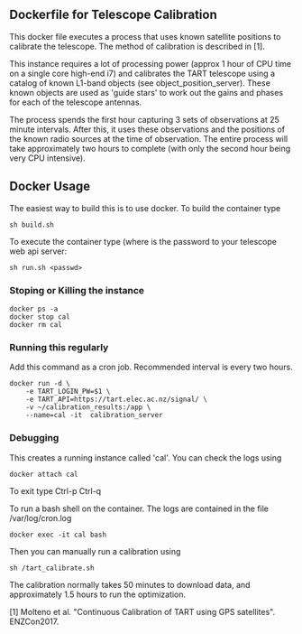 ## Dockerfile for Telescope Calibration

This docker file executes a process that uses known satellite positions to calibrate the telescope. The method of calibration is described in [1].

This instance requires a lot of processing power (approx 1 hour of CPU time on a single core high-end i7) and calibrates the TART telescope using a catalog of known L1-band objects (see object_position_server). These known objects are used as 'guide stars' to work out the gains and phases for each of the telescope antennas.

The process spends the first hour capturing 3 sets of observations at 25 minute intervals. After this, it uses these observations and the positions of the known radio sources at the time of observation. The entire process will take approximately two hours to complete (with only the second hour being very CPU intensive).

## Docker Usage

The easiest way to build this is to use docker. To build the container type

    sh build.sh

To execute the container type (where <passwd> is the password to your telescope web api server:

    sh run.sh <passwd>


### Stoping or Killing the instance

    docker ps -a
    docker stop cal
    docker rm cal


### Running this regularly

Add this command as a cron job. Recommended interval is every two hours.

    docker run -d \
        -e TART_LOGIN_PW=$1 \
        -e TART_API=https://tart.elec.ac.nz/signal/ \
        -v ~/calibration_results:/app \
        --name=cal -it  calibration_server
    
### Debugging

This creates a running instance called 'cal'. You can check the logs using 

    docker attach cal

To exit type Ctrl-p Ctrl-q


To run a bash shell on the container. The logs are contained in the file /var/log/cron.log

    docker exec -it cal bash
    
Then you can manually run a calibration using

    sh /tart_calibrate.sh

The calibration normally takes 50 minutes to download data, and approximately 1.5 hours to run the optimization.

[1] Molteno et al. "Continuous Calibration of TART using GPS satellites". ENZCon2017.

